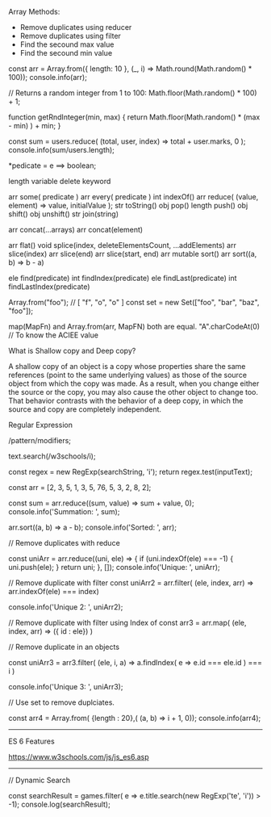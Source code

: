 Array Methods:
- Remove duplicates using reducer
- Remove duplicates using filter
- Find the secound max value
- Find the secound min value

const arr = Array.from({
  length: 10
}, (_, i) => Math.round(Math.random() * 100));
console.info(arr);

// Returns a random integer from 1 to 100:
Math.floor(Math.random() * 100) + 1;

function getRndInteger(min, max) {
  return Math.floor(Math.random() * (max - min) ) + min;
}


const sum = users.reduce( (total, user, index) =>  total + user.marks, 0 );
console.info(sum/users.length);


*pedicate = e ==> boolean;

length variable
delete keyword

arr	some( predicate )
arr	every( predicate )
int	indexOf()
arr	reduce( (value, element) => value, initialValue );
str 	toString()
obj	pop()
length	push()
obj	shift()
obj	unshift()
str	join(string)

arr	concat(...arrays)
arr	concat(element)

arr	flat()
void 	splice(index, deleteElementsCount, ...addElements)
arr 	slice(index)
arr 	slice(end)
arr 	slice(start, end)
arr	mutable	sort()
arr	sort((a, b) => b - a)


ele	find(predicate)
int	findIndex(predicate)
ele	findLast(predicate)
int	findLastIndex(predicate)

Array.from("foo"); // [ "f", "o", "o" ]
const set = new Set(["foo", "bar", "baz", "foo"]);


map(MapFn) and Array.from(arr, MapFN) both are equal.
"A".charCodeAt(0) // To know the ACIEE value

What is Shallow copy and Deep copy?

A shallow copy of an object is a copy whose properties share the same references (point to the same underlying values) as those of the source object from which the copy was made. As a result, when you change either the source or the copy, you may also cause the other object to change too. That behavior contrasts with the behavior of a deep copy, in which the source and copy are completely independent.





Regular Expression

/pattern/modifiers;


text.search(/w3schools/i);



const regex = new RegExp(searchString, 'i');
return regex.test(inputText);


const arr = [2, 3, 5, 1, 3, 5, 76, 5, 3, 2, 8, 2];

const sum = arr.reduce((sum, value) => sum + value, 0);
console.info('Summation: ', sum);

arr.sort((a, b) => a - b);
console.info('Sorted: ', arr);

// Remove duplicates with reduce

const uniArr = arr.reduce((uni, ele) => {
    if (uni.indexOf(ele) === -1) {
      uni.push(ele);
    }
    return uni;
  },
  []);
console.info('Unique: ', uniArr);


// Remove duplicate with filter
 const uniArr2 = arr.filter(
  (ele, index, arr) => arr.indexOf(ele) === index)
  
console.info('Unique 2: ', uniArr2);

// Remove duplicate with filter using Index of
const arr3 = arr.map(
	(ele, index, arr) => ({ id : ele}) )



// Remove duplicate in an objects

const uniArr3 = arr3.filter(
	(ele, i, a) => a.findIndex( e => e.id === ele.id ) === i 
)

console.info('Unique 3: ', uniArr3);

// Use set to remove duplciates.

const arr4 = Array.from( {length : 20},( (a, b) =>  i + 1, 0));
console.info(arr4);



---
ES 6 Features

https://www.w3schools.com/js/js_es6.asp

---

// Dynamic Search

const searchResult = games.filter( e => e.title.search(new RegExp('te', 'i')) > -1);
console.log(searchResult);






























